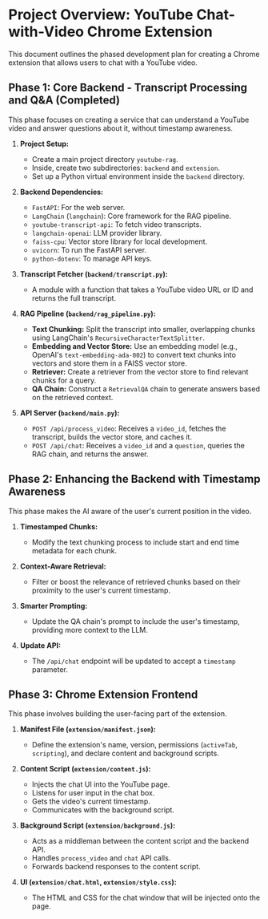 # Project Overview: YouTube Chat-with-Video Chrome Extension

This document outlines the phased development plan for creating a Chrome extension that allows users to chat with a YouTube video.

## Phase 1: Core Backend - Transcript Processing and Q&A (Completed)

This phase focuses on creating a service that can understand a YouTube video and answer questions about it, without timestamp awareness.

1.  **Project Setup:**
    *   Create a main project directory `youtube-rag`.
    *   Inside, create two subdirectories: `backend` and `extension`.
    *   Set up a Python virtual environment inside the `backend` directory.

2.  **Backend Dependencies:**
    *   `FastAPI`: For the web server.
    *   `LangChain` (`langchain`): Core framework for the RAG pipeline.
    *   `youtube-transcript-api`: To fetch video transcripts.
    *   `langchain-openai`: LLM provider library.
    *   `faiss-cpu`: Vector store library for local development.
    *   `uvicorn`: To run the FastAPI server.
    *   `python-dotenv`: To manage API keys.

3.  **Transcript Fetcher (`backend/transcript.py`):**
    *   A module with a function that takes a YouTube video URL or ID and returns the full transcript.

4.  **RAG Pipeline (`backend/rag_pipeline.py`):**
    *   **Text Chunking:** Split the transcript into smaller, overlapping chunks using LangChain's `RecursiveCharacterTextSplitter`.
    *   **Embedding and Vector Store:** Use an embedding model (e.g., OpenAI's `text-embedding-ada-002`) to convert text chunks into vectors and store them in a FAISS vector store.
    *   **Retriever:** Create a retriever from the vector store to find relevant chunks for a query.
    *   **QA Chain:** Construct a `RetrievalQA` chain to generate answers based on the retrieved context.

5.  **API Server (`backend/main.py`):**
    *   `POST /api/process_video`: Receives a `video_id`, fetches the transcript, builds the vector store, and caches it.
    *   `POST /api/chat`: Receives a `video_id` and a `question`, queries the RAG chain, and returns the answer.

## Phase 2: Enhancing the Backend with Timestamp Awareness

This phase makes the AI aware of the user's current position in the video.

1.  **Timestamped Chunks:**
    *   Modify the text chunking process to include start and end time metadata for each chunk.

2.  **Context-Aware Retrieval:**
    *   Filter or boost the relevance of retrieved chunks based on their proximity to the user's current timestamp.

3.  **Smarter Prompting:**
    *   Update the QA chain's prompt to include the user's timestamp, providing more context to the LLM.

4.  **Update API:**
    *   The `/api/chat` endpoint will be updated to accept a `timestamp` parameter.

## Phase 3: Chrome Extension Frontend

This phase involves building the user-facing part of the extension.

1.  **Manifest File (`extension/manifest.json`):**
    *   Define the extension's name, version, permissions (`activeTab`, `scripting`), and declare content and background scripts.

2.  **Content Script (`extension/content.js`):**
    *   Injects the chat UI into the YouTube page.
    *   Listens for user input in the chat box.
    *   Gets the video's current timestamp.
    *   Communicates with the background script.

3.  **Background Script (`extension/background.js`):**
    *   Acts as a middleman between the content script and the backend API.
    *   Handles `process_video` and `chat` API calls.
    *   Forwards backend responses to the content script.

4.  **UI (`extension/chat.html`, `extension/style.css`):**
    *   The HTML and CSS for the chat window that will be injected onto the page. 